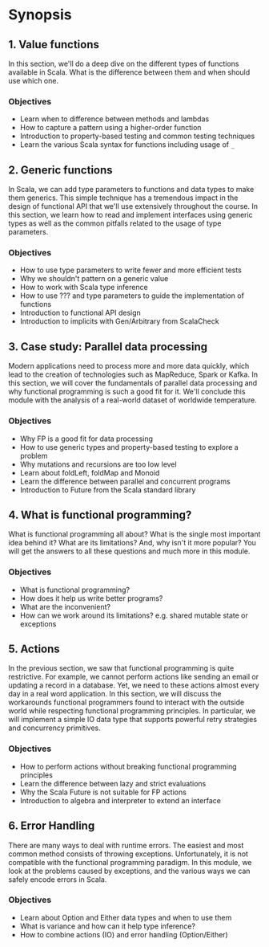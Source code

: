 # Synopsis

## 1. Value functions

In this section, we'll do a deep dive on the different types of functions available in Scala.
What is the difference between them and when should use which one.

### Objectives
* Learn when to difference between methods and lambdas
* How to capture a pattern using a higher-order function
* Introduction to property-based testing and common testing techniques
* Learn the various Scala syntax for functions including usage of `_`

## 2. Generic functions

In Scala, we can add type parameters to functions and data types to make them generics. 
This simple technique has a tremendous impact in the design of functional API that we'll use
extensively throughout the course. In this section, we learn how to read and implement interfaces 
using generic types as well as the common pitfalls related to the usage of type parameters.

### Objectives
* How to use type parameters to write fewer and more efficient tests
* Why we shouldn't pattern on a generic value
* How to work with Scala type inference
* How to use ??? and type parameters to guide the implementation of functions
* Introduction to functional API design
* Introduction to implicits with Gen/Arbitrary from ScalaCheck

## 3. Case study: Parallel data processing

Modern applications need to process more and more data quickly, which lead to the creation of 
technologies such as MapReduce, Spark or Kafka. In this section, we will cover the fundamentals 
of parallel data processing and why functional programming is such a good fit for it. We'll conclude 
this module with the analysis of a real-world dataset of worldwide temperature.

### Objectives
* Why FP is a good fit for data processing
* How to use generic types and property-based testing to explore a problem
* Why mutations and recursions are too low level
* Learn about foldLeft, foldMap and Monoid
* Learn the difference between parallel and concurrent programs
* Introduction to Future from the Scala standard library

## 4. What is functional programming?

What is functional programming all about? What is the single most important idea behind it? 
What are its limitations? And, why isn't it more popular? You will get the answers to all these 
questions and much more in this module. 

### Objectives
* What is functional programming?
* How does it help us write better programs?
* What are the inconvenient? 
* How can we work around its limitations? e.g. shared mutable state or exceptions

## 5. Actions

In the previous section, we saw that functional programming is quite restrictive. For example, we cannot
perform actions like sending an email or updating a record in a database. Yet, we need to these actions 
almost every day in a real word application. In this section, we will discuss the workarounds 
functional programmers found to interact with the outside world while respecting functional programming 
principles. In particular, we will implement a simple IO data type that supports powerful retry strategies
and concurrency primitives.

### Objectives
* How to perform actions without breaking functional programming principles
* Learn the difference between lazy and strict evaluations
* Why the Scala Future is not suitable for FP actions
* Introduction to algebra and interpreter to extend an interface

## 6. Error Handling

There are many ways to deal with runtime errors. The easiest and most common method consists of 
throwing exceptions. Unfortunately, it is not compatible with the functional programming paradigm. 
In this module, we look at the problems caused by exceptions, and the various ways we can safely 
encode errors in Scala.

### Objectives
* Learn about Option and Either data types and when to use them
* What is variance and how can it help type inference?
* How to combine actions (IO) and error handling (Option/Either)
